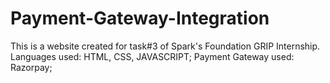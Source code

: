 # Payment-Gateway-Integration
This is a website created for task#3 of Spark's Foundation GRIP Internship.
Languages used: HTML, CSS, JAVASCRIPT;
Payment Gateway used: Razorpay;
